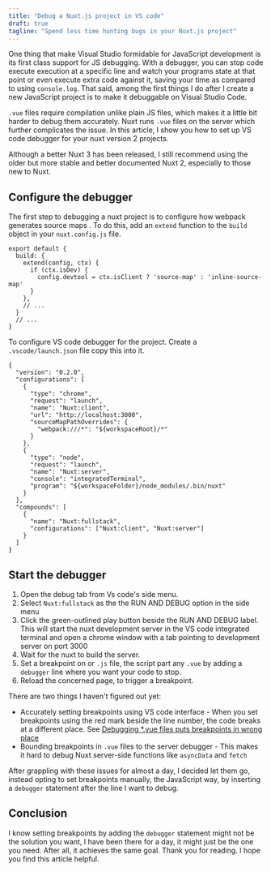 ```yaml
---
title: "Debug a Nuxt.js project in VS code"
draft: true
tagline: "Spend less time hunting bugs in your Nuxt.js project"
---
```


One thing that make Visual Studio formidable for JavaScript development is its first class support for JS debugging. With a debugger, you can stop code execute execution at a specific line and watch your programs state at that point or even execute extra code against it, saving your time as compared to using `console.log`. That said, among the first things I do after I create a new JavaScript project is to make it debuggable on Visual Studio Code.

`.vue` files require compilation unlike plain JS files, which makes it a little bit harder to debug them accurately. Nuxt runs `.vue` files on the server which further complicates the issue. In this article, I show you how to set up VS code debugger for your nuxt version 2 projects.

<sink> 
Although a better Nuxt 3 has been released, I still recommend using the older but more stable and better documented Nuxt 2, especially to those new to Nuxt.
</sink>

## Configure the debugger

The first step to debugging a nuxt project is to configure how webpack generates source maps . To do this, add an `extend` function to the `build` object in your `nuxt.config.js` file.

```js{}[nuxt.config.js]
export default {
  build: {
    extend(config, ctx) {
      if (ctx.isDev) {
        config.devtool = ctx.isClient ? 'source-map' : 'inline-source-map'
      }
    },
    // ...
  }
  // ...
}
```

To configure VS code debugger for the project. Create a `.vscode/launch.json` file copy this into it.

```json{}[.vscode/launch.json]
{
  "version": "0.2.0",
  "configurations": [
    {
      "type": "chrome",
      "request": "launch",
      "name": "Nuxt:client",
      "url": "http://localhost:3000",
      "sourceMapPathOverrides": {
        "webpack:///*": "${workspaceRoot}/*"
      }
    },
    {
      "type": "node",
      "request": "launch",
      "name": "Nuxt:server",
      "console": "integratedTerminal",
      "program": "${workspaceFolder}/node_modules/.bin/nuxt"
    }
  ],
  "compounds": [
    {
      "name": "Nuxt:fullstack",
      "configurations": ["Nuxt:client", "Nuxt:server"]
    }
  ]
}
```

## Start the debugger

1. Open the debug tab from Vs code's side menu.
2. Select `Nuxt:fullstack` as the the RUN AND DEBUG option in the side menu
3. Click the green-outlined play button beside the RUN AND DEBUG label. This will start the nuxt development server in the VS code integrated terminal and open a chrome window with a tab pointing to development server on port 3000
4. Wait for the nuxt to build the server.
5. Set a breakpoint on or `.js` file, the script part any `.vue` by adding a `debugger` line where you want your code to stop.
6. Reload the concerned page, to trigger a breakpoint.

<nuxt-picture src="/debug.gif"></nuxt-picture>

<pitfall>

There are two things I haven't figured out yet:
- Accurately setting breakpoints using VS code interface - When you set breakpoints using the red mark beside the line number, the code breaks at a different place. See [Debugging *.vue files puts breakpoints in wrong place](https://github.com/vuejs/vetur/issues/1399)
- Bounding breakpoints in `.vue` files to the server debugger - This makes it hard to debug Nuxt server-side functions like `asyncData` and `fetch`

After grappling with these issues for almost a day, I decided let them go, instead opting to set breakpoints manually, the JavaScript way, by inserting a `debugger` statement after the line I want to debug.

</pitfall>

## Conclusion

I know setting breakpoints by adding the `debugger` statement might not be the solution you want, I have been there for a day, it might just be the one you need. After all, it achieves the same goal.
Thank you for reading. I hope you find this article helpful.
